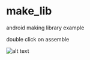 # make_lib
android making library example

double click on assemble

![alt text](https://github.com/istiaqahmed90/make_lib/blob/master/1.png)
